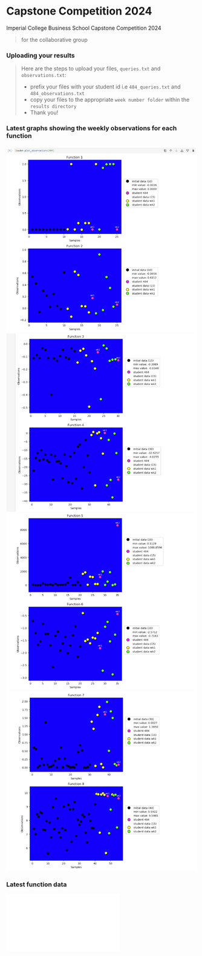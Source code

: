 # Capstone Competition 2024
 Imperial College Business School Capstone Competition 2024
> for the collaborative group

### Uploading your results
> Here are the steps to upload your files, `queries.txt` and `observations.txt`:
> - prefix your files with your student id i.e `484_queries.txt` and `484_observations.txt`
> - copy your files to the appropriate `week number folder` within the `results directory`
> - Thank you!


### Latest graphs showing the weekly observations for each function

![Graph Function 1 & 2](docs/images/load_capstone_results-15.jpg?raw=true "Function 1 & 2")
![Graph Function 3 & 4](docs/images/load_capstone_results-16.jpg?raw=true "Function 3 & 4")
![Graph Function 5 & 6](docs/images/load_capstone_results-17.jpg?raw=true "Function 5 & 6")
![Graph Function 7 & 8](docs/images/load_capstone_results-18.jpg?raw=true "Function 7 & 8")

### Latest function data

![Function data](docs/function_data.txt "Function data")